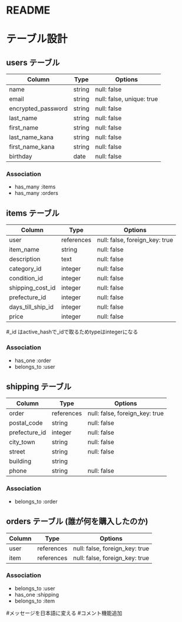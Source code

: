 # README

# テーブル設計

## users テーブル

| Column   | Type   | Options     |
| -------- | ------ | ----------- |
| name     | string | null: false |
| email    | string | null: false, unique: true |
| encrypted_password | string | null: false |
| last_name     | string | null: false |
| first_name    | string | null: false |
| last_name_kana | string | null: false |
| first_name_kana | string | null: false |
| birthday | date | null: false |

### Association

- has_many :items
- has_many :orders

## items テーブル

| Column | Type   | Options     |
| ------ | ------ | ----------- |
| user    | references | null: false, foreign_key: true |
| item_name   | string | null: false |
| description   | text | null: false |
| category_id   | integer | null: false |
| condition_id   | integer | null: false |
| shipping_cost_id   | integer | null: false |
| prefecture_id   | integer | null: false |
| days_till_ship_id   | integer | null: false |
| price   | integer | null: false |

#_id はactive_hashで_idで取るためtypeはintegerになる
              
### Association

- has_one :order
- belongs_to :user

## shipping テーブル

| Column  | Type       | Options                        |
| ------- | ---------- | ------------------------------ |
| order    | references | null: false, foreign_key: true |
| postal_code   | string | null: false |
| prefecture_id   | integer | null: false |
| city_town   | string | null: false |
| street   | string | null: false |
| building   | string |  |
| phone   | string | null: false |

### Association

- belongs_to :order

## orders テーブル (誰が何を購入したのか)

| Column  | Type       | Options                        |
| ------- | ---------- | ------------------------------ |
| user    | references | null: false, foreign_key: true |
| item    | references | null: false, foreign_key: true |

### Association

- belongs_to :user
- has_one :shipping
- belongs_to :item

#メッセージを日本語に変える
#コメント機能追加